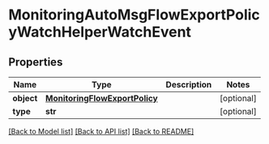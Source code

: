 # MonitoringAutoMsgFlowExportPolicyWatchHelperWatchEvent

## Properties
Name | Type | Description | Notes
------------ | ------------- | ------------- | -------------
**object** | [**MonitoringFlowExportPolicy**](MonitoringFlowExportPolicy.md) |  | [optional] 
**type** | **str** |  | [optional] 

[[Back to Model list]](../README.md#documentation-for-models) [[Back to API list]](../README.md#documentation-for-api-endpoints) [[Back to README]](../README.md)


